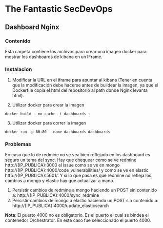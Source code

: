 # The Fantastic SecDevOps
## Dashboard Nginx

### Contenido
Esta carpeta contiene los archivos para crear una imagen docker para mostrar los dashboards de kibana en un IFrame.

### Instalacion
1. Modificar la URL en el iframe para apuntar al kibana (Tener en cuenta que la modificación debe hacerse antes de buildear la imagen, ya que el Dockerfile copia el html del repositorio al path donde Nginx levanta html).

2. Utilizar docker para crear la imagen
```
docker build --no-cache -t dashboards .
```
3. Utilizar docker para correr la imagen
```
docker run -p 80:80 --name dashboards dashboards
```

### Problemas
En caso que lo de redmine no se vea bien reflejado en los dashboard es seguro un tema del sync. Hay que chequear como se ve redmine http://{IP_PUBLICA}:3000 el issue como se ve en mongo http://{IP_PUBLICA}:4000/code_vulnerabilities/ y como se ve en elastic http://{IP_PUBLICA}:5601/. Y si lo que pasa es que redmine no refleja los cambios a mongo y elastic hay que actualizar a mano.
1. Persistir cambios de redmine a mongo haciendo un POST sin contenido a: http://{IP_PUBLICA}:4000/sync_redmine
2. Persistir cambios de mongo a elastic haciendo un POST sin contenido a: http://{IP_PUBLICA}:4000/update_elasticsearch

**Nota**: El puerto 4000 no es obligatorio. Es el puerto el cual se bindea el contenedor Orchestrator. En este caso fue seleccionado el puerto 4000.
